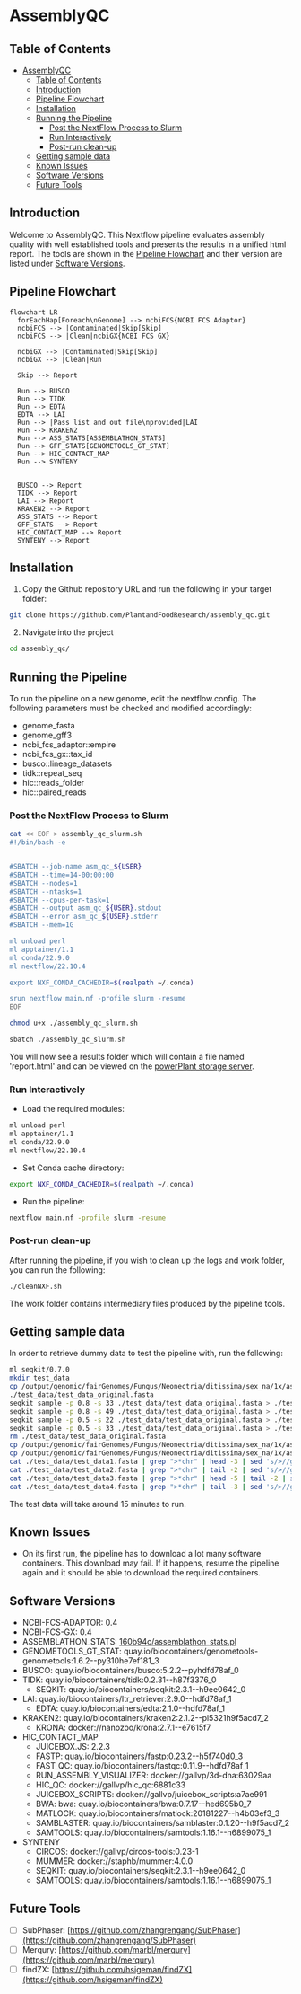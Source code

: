# AssemblyQC

## Table of Contents

- [AssemblyQC](#assemblyqc)
  - [Table of Contents](#table-of-contents)
  - [Introduction](#introduction)
  - [Pipeline Flowchart](#pipeline-flowchart)
  - [Installation](#installation)
  - [Running the Pipeline](#running-the-pipeline)
    - [Post the NextFlow Process to Slurm](#post-the-nextflow-process-to-slurm)
    - [Run Interactively](#run-interactively)
    - [Post-run clean-up](#post-run-clean-up)
  - [Getting sample data](#getting-sample-data)
  - [Known Issues](#known-issues)
  - [Software Versions](#software-versions)
  - [Future Tools](#future-tools)

## Introduction

Welcome to AssemblyQC. This Nextflow pipeline evaluates assembly quality with well established tools and presents the results in a unified html report. The tools are shown in the [Pipeline Flowchart](#pipeline-flowchart) and their version are listed under [Software Versions](#software-versions).

## Pipeline Flowchart

```mermaid
flowchart LR
  forEachHap[Foreach\nGenome] --> ncbiFCS{NCBI FCS Adaptor}
  ncbiFCS --> |Contaminated|Skip[Skip]
  ncbiFCS --> |Clean|ncbiGX{NCBI FCS GX}

  ncbiGX --> |Contaminated|Skip[Skip]
  ncbiGX --> |Clean|Run

  Skip --> Report
  
  Run --> BUSCO
  Run --> TIDK
  Run --> EDTA
  EDTA --> LAI
  Run --> |Pass list and out file\nprovided|LAI
  Run --> KRAKEN2
  Run --> ASS_STATS[ASSEMBLATHON_STATS]
  Run --> GFF_STATS[GENOMETOOLS_GT_STAT]
  Run --> HIC_CONTACT_MAP
  Run --> SYNTENY


  BUSCO --> Report
  TIDK --> Report
  LAI --> Report
  KRAKEN2 --> Report
  ASS_STATS --> Report
  GFF_STATS --> Report
  HIC_CONTACT_MAP --> Report
  SYNTENY --> Report
```

## Installation

1. Copy the Github repository URL and run the following in your target folder:

```bash
git clone https://github.com/PlantandFoodResearch/assembly_qc.git
```

2. Navigate into the project

```bash
cd assembly_qc/
```

## Running the Pipeline

To run the pipeline on a new genome, edit the nextflow.config. The following parameters must be checked and modified accordingly:

- genome_fasta
- genome_gff3
- ncbi_fcs_adaptor::empire
- ncbi_fcs_gx::tax_id
- busco::lineage_datasets
- tidk::repeat_seq
- hic::reads_folder
- hic::paired_reads

### Post the NextFlow Process to Slurm

```bash
cat << EOF > assembly_qc_slurm.sh
#!/bin/bash -e


#SBATCH --job-name asm_qc_${USER}
#SBATCH --time=14-00:00:00
#SBATCH --nodes=1
#SBATCH --ntasks=1
#SBATCH --cpus-per-task=1
#SBATCH --output asm_qc_${USER}.stdout
#SBATCH --error asm_qc_${USER}.stderr
#SBATCH --mem=1G

ml unload perl
ml apptainer/1.1
ml conda/22.9.0
ml nextflow/22.10.4

export NXF_CONDA_CACHEDIR=$(realpath ~/.conda)

srun nextflow main.nf -profile slurm -resume
EOF

chmod u+x ./assembly_qc_slurm.sh

sbatch ./assembly_qc_slurm.sh
```

You will now see a results folder which will contain a file named 'report.html' and can be viewed on the [powerPlant storage server](https://storage.powerplant.pfr.co.nz).

### Run Interactively

- Load the required modules:

```bash
ml unload perl
ml apptainer/1.1
ml conda/22.9.0
ml nextflow/22.10.4
```

- Set Conda cache directory:

```bash
export NXF_CONDA_CACHEDIR=$(realpath ~/.conda)
```

- Run the pipeline:

```bash
nextflow main.nf -profile slurm -resume
```

### Post-run clean-up

After running the pipeline, if you wish to clean up the logs and work folder, you can run the following:

```bash
./cleanNXF.sh
```

The work folder contains intermediary files produced by the pipeline tools.

## Getting sample data

In order to retrieve dummy data to test the pipeline with, run the following:

```bash
ml seqkit/0.7.0
mkdir test_data
cp /output/genomic/fairGenomes/Fungus/Neonectria/ditissima/sex_na/1x/assembly_rs324p/v1/Nd324_canupilon_all.sorted.renamed.fasta \
./test_data/test_data_original.fasta
seqkit sample -p 0.8 -s 33 ./test_data/test_data_original.fasta > ./test_data/test_data1.fasta
seqkit sample -p 0.8 -s 49 ./test_data/test_data_original.fasta > ./test_data/test_data2.fasta
seqkit sample -p 0.5 -s 22 ./test_data/test_data_original.fasta > ./test_data/test_data3.fasta
seqkit sample -p 0.5 -s 33 ./test_data/test_data_original.fasta > ./test_data/test_data4.fasta
rm ./test_data/test_data_original.fasta
cp /output/genomic/fairGenomes/Fungus/Neonectria/ditissima/sex_na/1x/assembly_rs324p/v1/augustus.hints.fixed.gff3 ./test_data/test_data1.gff3
cp /output/genomic/fairGenomes/Fungus/Neonectria/ditissima/sex_na/1x/assembly_rs324p/v1/augustus.hints.fixed.gff3 ./test_data/test_data2.gff3
cat ./test_data/test_data1.fasta | grep ">*chr" | head -3 | sed 's/>//g' | awk '{print $1, "h1_"NR}' OFS="\t" > ./test_data/test_data1.seq.list
cat ./test_data/test_data2.fasta | grep ">*chr" | tail -2 | sed 's/>//g' | awk '{print $1, "h2_"NR}' OFS="\t" >  ./test_data/test_data2.seq.list
cat ./test_data/test_data3.fasta | grep ">*chr" | head -5 | tail -2 | sed 's/>//g' | awk '{print $1, "GA_"NR}' OFS="\t" >  ./test_data/test_data3.seq.list
cat ./test_data/test_data4.fasta | grep ">*chr" | tail -3 | sed 's/>//g' | awk '{print $1, "GB_"NR}' OFS="\t" >  ./test_data/test_data4.seq.list
```

The test data will take around 15 minutes to run.

## Known Issues

- On its first run, the pipeline has to download a lot many software containers. This download may fail. If it happens, resume the pipeline again and it should be able to download the required containers.

## Software Versions

- NCBI-FCS-ADAPTOR: 0.4
- NCBI-FCS-GX: 0.4
- ASSEMBLATHON_STATS: [160b94c/assemblathon_stats.pl](https://github.com/KorfLab/Assemblathon/blob/160b94c1d225d8b16625d0513ccb3dd73b456f74/assemblathon_stats.pl)
- GENOMETOOLS_GT_STAT: quay.io/biocontainers/genometools-genometools:1.6.2--py310he7ef181_3
- BUSCO: quay.io/biocontainers/busco:5.2.2--pyhdfd78af_0
- TIDK: quay.io/biocontainers/tidk:0.2.31--h87f3376_0
  - SEQKIT: quay.io/biocontainers/seqkit:2.3.1--h9ee0642_0
- LAI: quay.io/biocontainers/ltr_retriever:2.9.0--hdfd78af_1
  - EDTA: quay.io/biocontainers/edta:2.1.0--hdfd78af_1
- KRAKEN2: quay.io/biocontainers/kraken2:2.1.2--pl5321h9f5acd7_2
  - KRONA: docker://nanozoo/krona:2.7.1--e7615f7
- HIC_CONTACT_MAP
  - JUICEBOX.JS: 2.2.3
  - FASTP: quay.io/biocontainers/fastp:0.23.2--h5f740d0_3
  - FAST_QC: quay.io/biocontainers/fastqc:0.11.9--hdfd78af_1
  - RUN_ASSEMBLY_VISUALIZER: docker://gallvp/3d-dna:63029aa
  - HIC_QC: docker://gallvp/hic_qc:6881c33
  - JUICEBOX_SCRIPTS: docker://gallvp/juicebox_scripts:a7ae991
  - BWA: bwa: quay.io/biocontainers/bwa:0.7.17--hed695b0_7
  - MATLOCK: quay.io/biocontainers/matlock:20181227--h4b03ef3_3
  - SAMBLASTER: quay.io/biocontainers/samblaster:0.1.20--h9f5acd7_2
  - SAMTOOLS: quay.io/biocontainers/samtools:1.16.1--h6899075_1
- SYNTENY
  - CIRCOS: docker://gallvp/circos-tools:0.23-1
  - MUMMER: docker://staphb/mummer:4.0.0
  - SEQKIT: quay.io/biocontainers/seqkit:2.3.1--h9ee0642_0
  - SAMTOOLS: quay.io/biocontainers/samtools:1.16.1--h6899075_1

## Future Tools

- [ ] SubPhaser: [https://github.com/zhangrengang/SubPhaser](https://github.com/zhangrengang/SubPhaser)
- [ ] Merqury: [https://github.com/marbl/merqury](https://github.com/marbl/merqury)
- [ ] findZX: [https://github.com/hsigeman/findZX](https://github.com/hsigeman/findZX)
